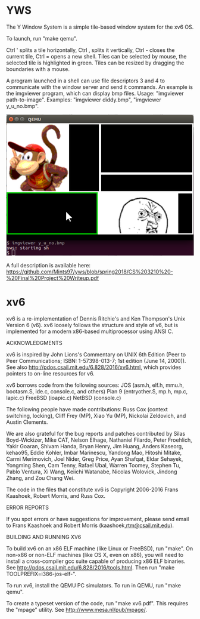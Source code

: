 # YWS

The Y Window System is a simple tile-based window system for the xv6 OS.

To launch, run "make qemu".

Ctrl ' splits a tile horizontally, Ctrl , splits it vertically, Ctrl - closes the current tile, Ctrl = opens a new shell.
Tiles can be selected by mouse, the selected tile is highlighted in green.
Tiles can be resized by dragging the boundaries with a mouse.

A program launched in a shell can use file descriptors 3 and 4 to communicate with the window server and send it commands.
An example is the imgviewer program, which can display bmp files.
Usage: "imgviewer path-to-image". Examples: "imgviewer diddy.bmp", "imgviewer y_u_no.bmp".

![example usage](https://raw.githubusercontent.com/Mints97/yws/spring2018/display_example.png)

A full description is available here: https://github.com/Mints97/yws/blob/spring2018/CS%203210%20-%20Final%20Project%20Writeup.pdf

# xv6
xv6 is a re-implementation of Dennis Ritchie's and Ken Thompson's Unix
Version 6 (v6).  xv6 loosely follows the structure and style of v6,
but is implemented for a modern x86-based multiprocessor using ANSI C.

ACKNOWLEDGMENTS

xv6 is inspired by John Lions's Commentary on UNIX 6th Edition (Peer
to Peer Communications; ISBN: 1-57398-013-7; 1st edition (June 14,
2000)). See also http://pdos.csail.mit.edu/6.828/2016/xv6.html, which
provides pointers to on-line resources for v6.

xv6 borrows code from the following sources:
    JOS (asm.h, elf.h, mmu.h, bootasm.S, ide.c, console.c, and others)
    Plan 9 (entryother.S, mp.h, mp.c, lapic.c)
    FreeBSD (ioapic.c)
    NetBSD (console.c)

The following people have made contributions: Russ Cox (context switching,
locking), Cliff Frey (MP), Xiao Yu (MP), Nickolai Zeldovich, and Austin
Clements.

We are also grateful for the bug reports and patches contributed by Silas
Boyd-Wickizer, Mike CAT, Nelson Elhage, Nathaniel Filardo, Peter Froehlich,
Yakir Goaran, Shivam Handa, Bryan Henry, Jim Huang, Anders Kaseorg, kehao95,
Eddie Kohler, Imbar Marinescu, Yandong Mao, Hitoshi Mitake, Carmi Merimovich,
Joel Nider, Greg Price, Ayan Shafqat, Eldar Sehayek, Yongming Shen, Cam Tenny,
Rafael Ubal, Warren Toomey, Stephen Tu, Pablo Ventura, Xi Wang, Keiichi
Watanabe, Nicolas Wolovick, Jindong Zhang, and Zou Chang Wei.

The code in the files that constitute xv6 is
Copyright 2006-2016 Frans Kaashoek, Robert Morris, and Russ Cox.

ERROR REPORTS

If you spot errors or have suggestions for improvement, please send
email to Frans Kaashoek and Robert Morris (kaashoek,rtm@csail.mit.edu).

BUILDING AND RUNNING XV6

To build xv6 on an x86 ELF machine (like Linux or FreeBSD), run "make".
On non-x86 or non-ELF machines (like OS X, even on x86), you will
need to install a cross-compiler gcc suite capable of producing x86 ELF
binaries.  See http://pdos.csail.mit.edu/6.828/2016/tools.html.
Then run "make TOOLPREFIX=i386-jos-elf-".

To run xv6, install the QEMU PC simulators.  To run in QEMU, run "make qemu".

To create a typeset version of the code, run "make xv6.pdf".  This
requires the "mpage" utility.  See http://www.mesa.nl/pub/mpage/.

